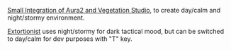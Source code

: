 [Small Integration of Aura2 and Vegetation Studio](https://github.com/automatanism/Unity3d_VegetationStudio_Weather/blob/main/RainMaker.cs), to create day/calm and night/stormy environment.

[Extortionist](https://youtu.be/LL3QlH5D274) uses night/stormy for dark tactical mood, but can be switched to day/calm for dev purposes with "T" key.
